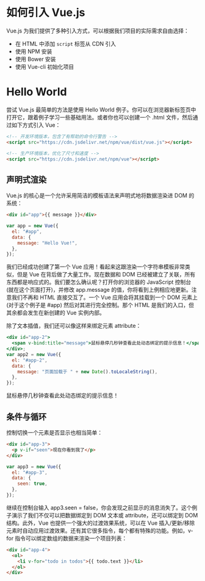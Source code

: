 # 如何引入 Vue.js

Vue.js 为我们提供了多种引入方式，可以根据我们项目的实际需求自由选择：

- 在 HTML 中添加 `script` 标签从 CDN 引入
- 使用 NPM 安装
- 使用 Bower 安装
- 使用 Vue-cli 初始化项目

# Hello World

尝试 Vue.js 最简单的方法是使用 Hello World 例子。你可以在浏览器新标签页中打开它，跟着例子学习一些基础用法。或者你也可以创建一个 .html 文件，然后通过如下方式引入 Vue：

```html
<!-- 开发环境版本，包含了有帮助的命令行警告 -->
<script src="https://cdn.jsdelivr.net/npm/vue/dist/vue.js"></script>

<!-- 生产环境版本，优化了尺寸和速度 -->
<script src="https://cdn.jsdelivr.net/npm/vue"></script>
```

## 声明式渲染

Vue.js 的核心是一个允许采用简洁的模板语法来声明式地将数据渲染进 DOM 的系统：

```html
<div id="app">{{ message }}</div>
```

```js
var app = new Vue({
  el: "#app",
  data: {
    message: "Hello Vue!",
  },
});
```

我们已经成功创建了第一个 Vue 应用！看起来这跟渲染一个字符串模板非常类似，但是 Vue 在背后做了大量工作。现在数据和 DOM 已经被建立了关联，所有东西都是响应式的。我们要怎么确认呢？打开你的浏览器的 JavaScript 控制台 (就在这个页面打开)，并修改 app.message 的值，你将看到上例相应地更新。注意我们不再和 HTML 直接交互了。一个 Vue 应用会将其挂载到一个 DOM 元素上 (对于这个例子是 #app) 然后对其进行完全控制。那个 HTML 是我们的入口，但其余都会发生在新创建的 Vue 实例内部。

除了文本插值，我们还可以像这样来绑定元素 attribute：

```jsx
<div id="app-2">
  <span v-bind:title="message">鼠标悬停几秒钟查看此处动态绑定的提示信息！</span>
</div>;
var app2 = new Vue({
  el: "#app-2",
  data: {
    message: "页面加载于 " + new Date().toLocaleString(),
  },
});
```

鼠标悬停几秒钟查看此处动态绑定的提示信息！

## 条件与循环

控制切换一个元素是否显示也相当简单：

```html
<div id="app-3">
  <p v-if="seen">现在你看到我了</p>
</div>
```

```js
var app3 = new Vue({
  el: "#app-3",
  data: {
    seen: true,
  },
});
```

继续在控制台输入 app3.seen = false，你会发现之前显示的消息消失了。这个例子演示了我们不仅可以把数据绑定到 DOM 文本或 attribute，还可以绑定到 DOM 结构。此外，Vue 也提供一个强大的过渡效果系统，可以在 Vue 插入/更新/移除元素时自动应用过渡效果。还有其它很多指令，每个都有特殊的功能。例如，v-for 指令可以绑定数组的数据来渲染一个项目列表：

```html
<div id="app-4">
  <ol>
    <li v-for="todo in todos">{{ todo.text }}</li>
  </ol>
</div>
```
